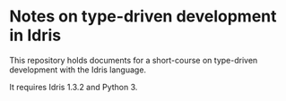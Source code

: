 # Notes on type-driven development in Idris

This repository holds documents for a short-course on type-driven
development with the Idris language.

It requires Idris 1.3.2 and Python 3.

